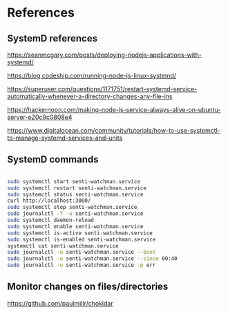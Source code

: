 # References

## SystemD references
https://seanmcgary.com/posts/deploying-nodejs-applications-with-systemd/

https://blog.codeship.com/running-node-js-linux-systemd/

https://superuser.com/questions/1171751/restart-systemd-service-automatically-whenever-a-directory-changes-any-file-ins

https://hackernoon.com/making-node-js-service-always-alive-on-ubuntu-server-e20c9c0808e4 

https://www.digitalocean.com/community/tutorials/how-to-use-systemctl-to-manage-systemd-services-and-units

## SystemD commands
```sh

sudo systemctl start senti-watchman.service
sudo systemctl restart senti-watchman.service
sudo systemctl status senti-watchman.service
curl http://localhost:3000/
sudo systemctl stop senti-watchman.service
sudo journalctl -f -u senti-watchman.service
sudo systemctl daemon-reload
sudo systemctl enable senti-watchman.service
sudo systemctl is-active senti-watchman.service
sudo systemctl is-enabled senti-watchman.service
systemctl cat senti-watchman.service
sudo journalctl -u senti-watchman.service --boot
sudo journalctl -u senti-watchman.service --since 00:40
sudo journalctl -u senti-watchman.service -p err

```

## Monitor changes on files/directories
https://github.com/paulmillr/chokidar

